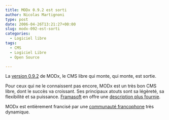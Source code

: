 ```yaml
---
title: MODx 0.9.2 est sorti
author: Nicolas Martignoni
type: post
date: 2006-04-26T13:21:27+00:00
slug: modx-092-est-sorti
categories:
  - Logiciel libre
tags:
  - CMS
  - Logiciel Libre
  - Open Source

---
```

La <a target="_blank" href="http://modxcms.com/releases.html">version 0.9.2</a> de MODx, le CMS libre qui monte, qui monte, est sortie.

Pour ceux qui ne le connaissent pas encore, MODx est un très bon CMS libre, dont le succès va croissant. Ses principaux atouts sont sa légèreté, sa flexibilité et sa puissance. <a target="_blank" href="http://www.framasoft.net/">Framasoft</a> en offre une <a target="_blank" href="http://www.framasoft.net/article4210.html">description plus fournie</a>.

MODx est entièrement francisé par une <a target="_blank" href="http://modxcms.com/forums/index.php/board,33.0.html">communauté francophone</a> très dynamique.